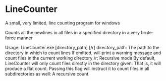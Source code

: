 # LineCounter
A small, very limited, line counting program for windows

Counts all the newlines in all files in a specified directory in a very brute-force manner

Usage: LineCounter.exe [directory_path] [/r]
    directory_path: The path to the directory in which to count lines
        If omitted, will print a warning message and count files in the current working directory
    /r: Recursive mode
        By default, LineCounter will only count files directly in the directory given: That is, it will produce a flat count.
        Passing this flag will instruct it to count files in all subdirectories as well: A recursive count.

